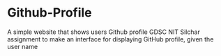 # Github-Profile
A simple website that shows users Github profile
GDSC NIT Silchar assignment to make an interface for displaying GitHub profile, given the user name
